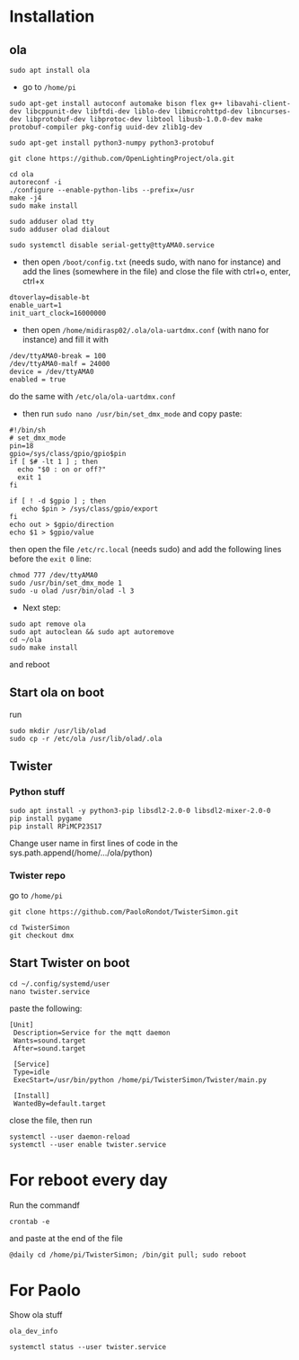 # Installation
## ola
```
sudo apt install ola
```
* go to `/home/pi`
```
sudo apt-get install autoconf automake bison flex g++ libavahi-client-dev libcppunit-dev libftdi-dev liblo-dev libmicrohttpd-dev libncurses-dev libprotobuf-dev libprotoc-dev libtool libusb-1.0.0-dev make protobuf-compiler pkg-config uuid-dev zlib1g-dev
```
```
sudo apt-get install python3-numpy python3-protobuf
```
```
git clone https://github.com/OpenLightingProject/ola.git
```
```
cd ola 
autoreconf -i
./configure --enable-python-libs --prefix=/usr
make -j4 
sudo make install 
```
```
sudo adduser olad tty 
sudo adduser olad dialout
```
```
sudo systemctl disable serial-getty@ttyAMA0.service
```
* then open `/boot/config.txt` (needs sudo, with nano for instance) and add the lines (somewhere in the file) and close the file with ctrl+o, enter, ctrl+x
```
dtoverlay=disable-bt
enable_uart=1
init_uart_clock=16000000
```
* then open `/home/midirasp02/.ola/ola-uartdmx.conf` (with nano for instance) and fill it with
```
/dev/ttyAMA0-break = 100
/dev/ttyAMA0-malf = 24000
device = /dev/ttyAMA0
enabled = true
```
do the same with `/etc/ola/ola-uartdmx.conf`
* then run `sudo nano /usr/bin/set_dmx_mode` and copy paste:
```
#!/bin/sh
# set_dmx_mode
pin=18
gpio=/sys/class/gpio/gpio$pin
if [ $# -lt 1 ] ; then 
  echo "$0 : on or off?"
  exit 1
fi

if [ ! -d $gpio ] ; then 
   echo $pin > /sys/class/gpio/export
fi
echo out > $gpio/direction
echo $1 > $gpio/value
```
then open the file `/etc/rc.local` (needs sudo) and add the following lines before the `exit 0` line:
```
chmod 777 /dev/ttyAMA0
sudo /usr/bin/set_dmx_mode 1
sudo -u olad /usr/bin/olad -l 3
```
* Next step:
```
sudo apt remove ola
sudo apt autoclean && sudo apt autoremove
cd ~/ola
sudo make install
```
and reboot
## Start ola on boot
run
```
sudo mkdir /usr/lib/olad
sudo cp -r /etc/ola /usr/lib/olad/.ola
```
## Twister
### Python stuff
```
sudo apt install -y python3-pip libsdl2-2.0-0 libsdl2-mixer-2.0-0
pip install pygame
pip install RPiMCP23S17
```
Change user name in first lines of code in the sys.path.append(/home/.../ola/python)

### Twister repo
go to `/home/pi`
```
git clone https://github.com/PaoloRondot/TwisterSimon.git
```
```
cd TwisterSimon
git checkout dmx
```
## Start Twister on boot
```
cd ~/.config/systemd/user
nano twister.service
```
paste the following:
```
[Unit]
 Description=Service for the mqtt daemon
 Wants=sound.target
 After=sound.target

 [Service]
 Type=idle
 ExecStart=/usr/bin/python /home/pi/TwisterSimon/Twister/main.py

 [Install]
 WantedBy=default.target
```
close the file, then run
```
systemctl --user daemon-reload
systemctl --user enable twister.service
```

# For reboot every day
Run the commandf
```
crontab -e
```
and paste at the end of the file
```
@daily cd /home/pi/TwisterSimon; /bin/git pull; sudo reboot
```

# For Paolo
Show ola stuff
```
ola_dev_info
```
```
systemctl status --user twister.service
```